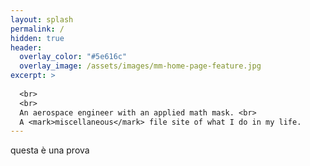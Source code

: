 ```yaml
---
layout: splash
permalink: /
hidden: true
header:
  overlay_color: "#5e616c"
  overlay_image: /assets/images/mm-home-page-feature.jpg
excerpt: >
   
  <br>
  <br>
  An aerospace engineer with an applied math mask. <br>
  A <mark>miscellaneous</mark> file site of what I do in my life.
---
```


questa è una prova
